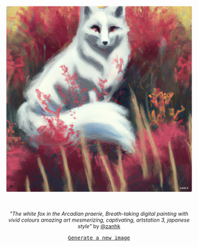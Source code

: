 
<div align="center">
  <a href="https://zank.it" target="_blank"><img src="https://raw.githubusercontent.com/zanhk/zanhk/main/images/80.png" width="1024px"></a>
  <br>
  <br>
  <br>
  <p class="has-text-grey"><i>"The white fox in the Arcadian praerie, Breath-taking digital painting with vivid colours amazing art mesmerizing, captivating, artstation 3, japanese style"</i> by <a href="https://github.com/zanhk" target="_blank">@zanhk</a></p>
  <p><samp><a href="https://github.com/zanhk/zanhk/discussions/new?category=prompt">Generate a new image</a></samp></p>
</div>
